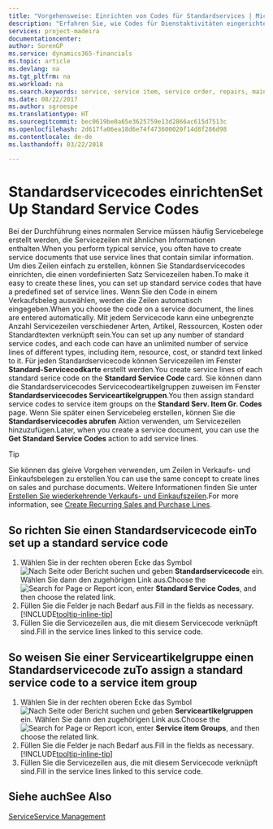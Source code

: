 ```yaml
---
title: "Vorgehensweise: Einrichten von Codes für Standardservices | Microsoft Docs"
description: "Erfahren Sie, wie Codes für Dienstaktivitäten eingerichtet werden, die Sie häufig ausführen."
services: project-madeira
documentationcenter: 
author: SorenGP
ms.service: dynamics365-financials
ms.topic: article
ms.devlang: na
ms.tgt_pltfrm: na
ms.workload: na
ms.search.keywords: service, service item, service order, repairs, maintenance
ms.date: 08/22/2017
ms.author: sgroespe
ms.translationtype: HT
ms.sourcegitcommit: bec0619be0a65e3625759e13d2866ac615d7513c
ms.openlocfilehash: 2d617fa06ea18d6e74f473600020f14d8f286d98
ms.contentlocale: de-de
ms.lasthandoff: 03/22/2018

---
```


# <a name="set-up-standard-service-codes"></a><span data-ttu-id="b4b74-103">Standardservicecodes einrichten</span><span class="sxs-lookup"><span data-stu-id="b4b74-103">Set Up Standard Service Codes</span></span>
<span data-ttu-id="b4b74-104">Bei der Durchführung eines normalen Service müssen häufig Servicebelege erstellt werden, die Servicezeilen mit ähnlichen Informationen enthalten.</span><span class="sxs-lookup"><span data-stu-id="b4b74-104">When you perform typical service, you often have to create service documents that use service lines that contain similar information.</span></span> <span data-ttu-id="b4b74-105">Um dies Zeilen einfach zu erstellen, können Sie Standardservicecodes einrichten, die einen vordefinierten Satz Servicezeilen haben.</span><span class="sxs-lookup"><span data-stu-id="b4b74-105">To make it easy to create these lines, you can set up standard service codes that have a predefined set of service lines.</span></span> <span data-ttu-id="b4b74-106">Wenn Sie den Code in einem Verkaufsbeleg auswählen, werden die Zeilen automatisch eingegeben.</span><span class="sxs-lookup"><span data-stu-id="b4b74-106">When you choose the code on a service document, the lines are entered automatically.</span></span> <span data-ttu-id="b4b74-107">Mit jedem Servicecode kann eine unbegrenzte Anzahl Servicezeilen verschiedener Arten, Artikel, Ressourcen, Kosten oder Standardtexten verknüpft sein.</span><span class="sxs-lookup"><span data-stu-id="b4b74-107">You can set up any number of standard service codes, and each code can have an unlimited number of service lines of different types, including item, resource, cost, or standrd text linked to it.</span></span> <span data-ttu-id="b4b74-108">Für jeden Standardservicecode können Servicezeilen im Fenster **Standard-Servicecodkarte** erstellt werden.</span><span class="sxs-lookup"><span data-stu-id="b4b74-108">You create service lines of each standard serice code on the **Standard Service Code** card.</span></span> <span data-ttu-id="b4b74-109">Sie können dann die Standardservicecodes Servicecodeartikelgruppen zuweisen im Fenster **Standardservicecodes Serviceartikelgruppen**.</span><span class="sxs-lookup"><span data-stu-id="b4b74-109">You then assign standard service codes to service item groups on the **Standard Serv. Item Gr. Codes** page.</span></span> <span data-ttu-id="b4b74-110">Wenn Sie später einen Servicebeleg erstellen, können Sie die **Standardservicecodes abrufen** Aktion verwenden, um Servicezeilen hinzuzufügen.</span><span class="sxs-lookup"><span data-stu-id="b4b74-110">Later, when you create a service document, you can use the **Get Standard Service Codes** action to add service lines.</span></span>  
  
> [!Tip]
>  <span data-ttu-id="b4b74-111">Sie können das gleive Vorgehen verwenden, um Zeilen in Verkaufs- und Einkaufsbelegen zu erstellen.</span><span class="sxs-lookup"><span data-stu-id="b4b74-111">You can use the same concept to create lines on sales and purchase documents.</span></span> <span data-ttu-id="b4b74-112">Weitere Informationen finden Sie unter [Erstellen Sie wiederkehrende Verkaufs- und Einkaufszeilen](sales-how-work-standard-lines.md).</span><span class="sxs-lookup"><span data-stu-id="b4b74-112">For more information, see [Create Recurring Sales and Purchase Lines](sales-how-work-standard-lines.md).</span></span>    
  
## <a name="to-set-up-a-standard-service-code"></a><span data-ttu-id="b4b74-113">So richten Sie einen Standardservicecode ein</span><span class="sxs-lookup"><span data-stu-id="b4b74-113">To set up a standard service code</span></span>    
1. <span data-ttu-id="b4b74-114">Wählen Sie in der rechten oberen Ecke das Symbol ![Nach Seite oder Bericht suchen](media/ui-search/search_small.png "Nach Seite oder Bericht suchen") und geben **Standardservicecode** ein. Wählen Sie dann den zugehörigen Link aus.</span><span class="sxs-lookup"><span data-stu-id="b4b74-114">Choose the ![Search for Page or Report](media/ui-search/search_small.png "Search for Page or Report icon") icon, enter **Standard Service Codes**, and then choose the related link.</span></span>  
2. <span data-ttu-id="b4b74-115">Füllen Sie die Felder je nach Bedarf aus.</span><span class="sxs-lookup"><span data-stu-id="b4b74-115">Fill in the fields as necessary.</span></span> [!INCLUDE[tooltip-inline-tip](includes/tooltip-inline-tip_md.md)]  
4. <span data-ttu-id="b4b74-116">Füllen Sie die Servicezeilen aus, die mit diesem Servicecode verknüpft sind.</span><span class="sxs-lookup"><span data-stu-id="b4b74-116">Fill in the service lines linked to this service code.</span></span>  

## <a name="to-assign-a-standard-service-code-to-a-service-item-group"></a><span data-ttu-id="b4b74-117">So weisen Sie einer Serviceartikelgruppe einen Standardservicecode zu</span><span class="sxs-lookup"><span data-stu-id="b4b74-117">To assign a standard service code to a service item group</span></span>
1. <span data-ttu-id="b4b74-118">Wählen Sie in der rechten oberen Ecke das Symbol ![Nach Seite oder Bericht suchen](media/ui-search/search_small.png "Nach Seite oder Bericht suchen") und geben **Serviceartikelgruppen** ein. Wählen Sie dann den zugehörigen Link aus.</span><span class="sxs-lookup"><span data-stu-id="b4b74-118">Choose the ![Search for Page or Report](media/ui-search/search_small.png "Search for Page or Report icon") icon, enter **Service item Groups**, and then choose the related link.</span></span>  
2. <span data-ttu-id="b4b74-119">Füllen Sie die Felder je nach Bedarf aus.</span><span class="sxs-lookup"><span data-stu-id="b4b74-119">Fill in the fields as necessary.</span></span> [!INCLUDE[tooltip-inline-tip](includes/tooltip-inline-tip_md.md)]
3. <span data-ttu-id="b4b74-120">Füllen Sie die Servicezeilen aus, die mit diesem Servicecode verknüpft sind.</span><span class="sxs-lookup"><span data-stu-id="b4b74-120">Fill in the service lines linked to this service code.</span></span>  

## <a name="see-also"></a><span data-ttu-id="b4b74-121">Siehe auch</span><span class="sxs-lookup"><span data-stu-id="b4b74-121">See Also</span></span>
[<span data-ttu-id="b4b74-122">Service</span><span class="sxs-lookup"><span data-stu-id="b4b74-122">Service Management</span></span>](service-service.md)
